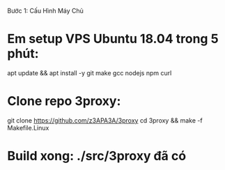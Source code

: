 Bước 1: Cấu Hình Máy Chủ

# Em setup VPS Ubuntu 18.04 trong 5 phút:
apt update && apt install -y git make gcc nodejs npm curl

# Clone repo 3proxy:
git clone https://github.com/z3APA3A/3proxy
cd 3proxy && make -f Makefile.Linux

# Build xong: ./src/3proxy đã có